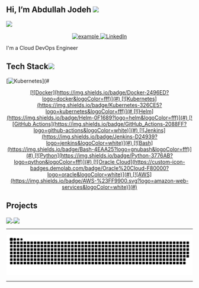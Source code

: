 ## Hi, I’m Abdullah Jodeh <img src = "https://raw.githubusercontent.com/MartinHeinz/MartinHeinz/master/wave.gif" width = 30px> 
<p>
  <a href="https://github.com/DenverCoder1/readme-typing-svg"><img src="https://readme-typing-svg.herokuapp.com?&font=IBM+Plex+Sans&color=abcdef&size=20&lines=Welcome+to+my+GitHub+Profile!;I'm+a+DevOps+Engineer;I'm+also+studying+Computer+Engineering" /></a>
</p>

<p align ="center">	
  <a href="mailto:abdullah.jodeh01@gmail.com?subject=Feedback%20From%20Github&body=Hello," target="_blank">
    <img src="https://img.shields.io/badge/Gmail-D14836?style=for-the-badge&logo=gmail&logoColor=white" alt="example"/>
  </a>
   <a href="https://www.linkedin.com/in/abdullah-jodeh-175967213" target="_blank">
    <img alt="LinkedIn" src="https://img.shields.io/badge/LinkedIn-0077B5?style=for-the-badge&logo=linkedin&logoColor=white">
  </a>   
 
  </a>  
  </p>


<p >I'm a Cloud DevOps Engineer 
</p>



## Tech Stack<img src = "https://media2.giphy.com/media/QssGEmpkyEOhBCb7e1/giphy.gif?cid=ecf05e47a0n3gi1bfqntqmob8g9aid1oyj2wr3ds3mg700bl&rid=giphy.gif" width = 32px> 

[![Kubernetes](https://img.shields.io/badge/Kubernetes-326CE5?logo=kubernetes&logoColor=fff)](#
<p align="center">
  <a href="[https://www.python.org](https://www.docker.com/)" target="_blank">
    [![Docker](https://img.shields.io/badge/Docker-2496ED?logo=docker&logoColor=fff)](#)
  </a>
  
  <a href="" target="_blank">
    [![Kubernetes](https://img.shields.io/badge/Kubernetes-326CE5?logo=kubernetes&logoColor=fff)](#
  </a>
  
   <a href="" target="_blank">
    [![Helm](https://img.shields.io/badge/Helm-0F1689?logo=helm&logoColor=fff)](#)
  </a>

   <a href="https://scikit-learn.org/" target="_blank">
    [![GitHub Actions](https://img.shields.io/badge/GitHub_Actions-2088FF?logo=github-actions&logoColor=white)](#)
  </a>

   <a href="https://keras.io/" target="_blank">
    [![Jenkins](https://img.shields.io/badge/Jenkins-D24939?logo=jenkins&logoColor=white)](#)
  </a>

   <a href="https://numpy.org/" target="_blank">
    [![Bash](https://img.shields.io/badge/Bash-4EAA25?logo=gnubash&logoColor=fff)](#)
  </a>
  
  <a href="https://numpy.org/" target="_blank">
    [![Python](https://img.shields.io/badge/Python-3776AB?logo=python&logoColor=fff)](#)
  </a>

  <a href="https://numpy.org/" target="_blank">
    [![Oracle Cloud](https://custom-icon-badges.demolab.com/badge/Oracle%20Cloud-F80000?logo=oracle&logoColor=white)](#)
  </a>

   <a href="https://numpy.org/" target="_blank">
    [![AWS](https://img.shields.io/badge/AWS-%23FF9900.svg?logo=amazon-web-services&logoColor=white)](#)
  </a>

   
</p>

## Projects

<a href="https://github.com/jodeh/Dockerized-Django-Nginx-Mysql"> 

  <!-- Change the `github-readme-stats.anuraghazra1.vercel.app` to `github-readme-stats.vercel.app`  -->

  <img align="center" src="https://github-readme-stats.vercel.app/api/pin/?username=jodeh&repo=Dockerized-Django-Nginx-Mysql&theme=tokyonight" />

</a>  

<a href="https://github.com/jodeh/K8s-Django-app.git">

  <!-- Change the `github-readme-stats.anuraghazra1.vercel.app` to `github-readme-stats.vercel.app`  -->

  <img align="center" src="https://github-readme-stats.vercel.app/api/pin/?username=jodeh&repo=K8s-Django-app&theme=tokyonight" />

</a> 

----

<p align="center">
  <img  src="https://raw.githubusercontent.com/Elanza-48/Elanza-48/main/resources/img/github-contribution-grid-snake.svg"
    alt="example" />
</p>

-----
